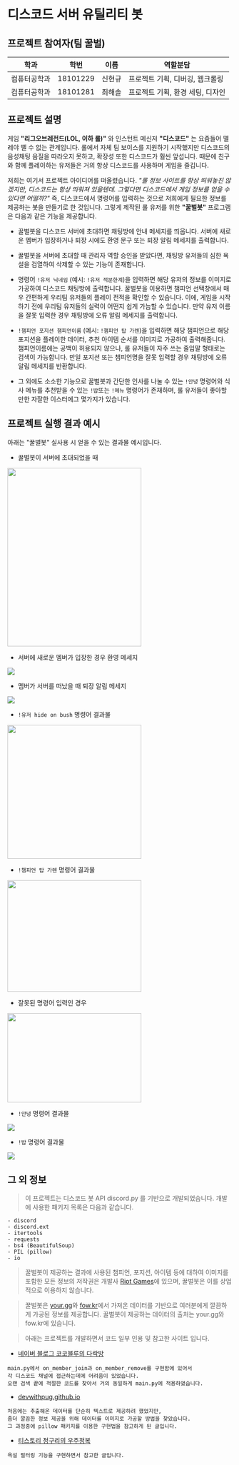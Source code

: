 # 디스코드 서버 유틸리티 봇

## 프로젝트 참여자(팀 꿀벌)

| 학과         | 학번     | 이름   | 역할분담 |
| ------------ | -------- | ------ | -----|
| 컴퓨터공학과 | 18101229 | 신현규 | 프로젝트 기획, 디버깅, 웹크롤링 |
| 컴퓨터공학과 | 18101281 | 최해솔 | 프로젝트 기획, 환경 세팅, 디자인 |

## 프로젝트 설명
게임 **"리그오브레전드(LOL, 이하 롤)"** 와 인스턴트 메신저 **"디스코드"** 는 요즘들어 뗄레야 뗄 수 없는 관계입니다.
롤에서 자체 팀 보이스를 지원하기 시작했지만 디스코드의 음성채팅 음질을 따라오지 못하고, 확장성 또한 디스코드가 훨씬 앞섭니다.
때문에 친구와 함께 플레이하는 유저들은 거의 항상 디스코드를 사용하며 게임을 즐깁니다.

저희는 여기서 프로젝트 아이디어를 떠올렸습니다.
*"롤 정보 사이트를 항상 띄워놓진 않겠지만, 디스코드는 항상 띄워져 있을텐데. 그렇다면 디스코드에서 게임 정보를 얻을 수 있다면 어떨까?"*
즉, 디스코드에서 명령어를 입력하는 것으로 저희에게 필요한 정보를 제공하는 봇을 만들기로 한 것입니다.
그렇게 제작된 롤 유저를 위한 **"꿀벌봇"** 프로그램은 다음과 같은 기능을 제공합니다.

- 꿀벌봇을 디스코드 서버에 초대하면 채팅방에 안내 메세지를 띄웁니다. 서버에 새로운 멤버가 입장하거나 퇴장 시에도 환영 문구 또는 퇴장 알림 메세지를 출력합니다.

- 꿀벌봇을 서버에 초대할 때 관리자 역할 승인을 받았다면, 채팅방 유저들의 심한 욕설을 검열하여 삭제할 수 있는 기능이 존재합니다.

- 명령어 `!유저 닉네임` (예시: `!유저 적분한계`)을 입력하면 해당 유저의 정보를 이미지로 가공하여 디스코드 채팅방에 출력합니다.
꿀벌봇을 이용하면 챔피언 선택창에서 매우 간편하게 우리팀 유저들의 플레이 전적을 확인할 수 있습니다.
이에, 게임을 시작하기 전에 우리팀 유저들의 실력이 어떤지 쉽게 가늠할 수 있습니다. 만약 유저 이름을 잘못 입력한 경우 채팅방에 오류 알림 메세지를 출력합니다.

- `!챔피언 포지션 챔피언이름` (예시: `!챔피언 탑 가렌`)을 입력하면 해당 챔피언으로 해당 포지션을 플레이한 데이터, 추천 아이템 순서를 이미지로 가공하여 출력해줍니다.
챔피언이름에는 공백이 허용되지 않으나, 롤 유저들이 자주 쓰는 줄임말 형태로는 검색이 가능합니다. 만일 포지션 또는 챔피언명을 잘못 입력할 경우 채팅방에 오류 알림 메세지를 반환합니다.

- 그 외에도 소소한 기능으로 꿀벌봇과 간단한 인사를 나눌 수 있는 `!안녕` 명령어와 식사 메뉴를 추천받을 수 있는 `!밥`또는 `!메뉴` 명령어가 존재하며,
롤 유저들이 좋아할만한 자잘한 이스터에그 몇가지가 있습니다.

## 프로젝트 실행 결과 예시
아래는 "꿀벌봇" 실사용 시 얻을 수 있는 결과물 예시입니다.

- 꿀벌봇이 서버에 초대되었을 때
<img src="https://user-images.githubusercontent.com/81071456/146804917-c8575b6d-7d82-4dab-874a-8eeb9d634241.PNG" width="300" height="400"/>

- 서버에 새로운 멤버가 입장한 경우 환영 메세지
<img src="https://user-images.githubusercontent.com/81071456/146806081-a5e50c6e-ffaf-4c22-addc-df1e9159006e.PNG"/>

- 멤버가 서버를 떠났을 때 퇴장 알림 메세지
<img src="https://user-images.githubusercontent.com/81071456/146805867-06568f03-8a60-4339-b520-171ecd2fe0ca.PNG"/>

- `!유저 hide on bush` 명령어 결과물
<img src="https://user-images.githubusercontent.com/81071456/146806243-ac9d6fa8-5740-47c1-a35b-1bfd16cb7412.PNG" width="300" height="300"/>

- `!챔피언 탑 가렌` 명령어 결과물
<img src="https://user-images.githubusercontent.com/81071456/146807477-7ff392cb-0167-4cc7-8dac-494417e82f52.PNG" width="300" height="250"/>

- 잘못된 명령어 입력인 경우
<img src="https://user-images.githubusercontent.com/81071456/146807732-aeb3145d-01d1-45fd-931c-9ad4820fecb7.PNG" width="300" height="200"/>

- `!안녕` 명령어 결과물
<img src="https://user-images.githubusercontent.com/81071456/146806927-9b1859e7-5ac2-456b-9885-59d63b5e2747.PNG"/>

- `!밥` 명령어 결과물
<img src="https://user-images.githubusercontent.com/81071456/146807090-526c17df-03d3-4118-abe6-d75d938ecab5.PNG"/>

## 그 외 정보

>이 프로젝트는 디스코드 봇 API discord.py 를 기반으로 개발되었습니다. 개발에 사용한 패키지 목록은 다음과 같습니다.

```
- discord
- discord.ext
- itertools
- requests
- bs4 (BeautifulSoup)
- PIL (pillow)
- io
```

>꿀벌봇이 제공하는 결과에 사용된 챔피언, 포지션, 아이템 등에 대하여 이미지를 포함한 모든 정보의 저작권은
개발사 [Riot Games](https://www.riotgames.com)에 있으며, 꿀벌봇은 이를 상업적으로 이용하지 않습니다.



>꿀벌봇은 [your.gg](https://your.gg)와 [fow.kr](https://fow.kr)에서 가져온 데이터를 기반으로
여러분에게 깔끔하게 가공된 정보를 제공합니다.
꿀벌봇이 제공하는 데이터의 출처는 your.gg와 fow.kr에 있습니다.



>아래는 프로젝트를 개발하면서 코드 일부 인용 및 참고한 사이트 입니다.

- [네이버 블로그 코코블루의 다락방](https://blog.naver.com/PostView.naver?blogId=6116949&logNo=221949748751&redirect=Dlog&widgetTypeCall=true&directAccess=false)
```
main.py에서 on_member_join과 on_member_remove를 구현함에 있어서 
각 디스코드 채널에 접근하는데에 어려움이 있었습니다. 
오랜 검색 끝에 적절한 코드를 찾아서 거의 동일하게 main.py에 적용하였습니다.
```
- [devwithpug.github.io](https://devwithpug.github.io/python/sabot-6/#%EC%9D%B4%EB%AF%B8%EC%A7%80%EB%A5%BC-%EB%8B%A4%EB%A3%A8%EB%8A%94-pillow-%EB%9D%BC%EC%9D%B4%EB%B8%8C%EB%9F%AC%EB%A6%AC)
```
처음에는 추출해온 데이터를 단순히 텍스트로 제공하려 했었지만, 
좀더 깔끔한 정보 제공을 위해 데이터를 이미지로 가공할 방법을 찾았습니다. 
그 과정중에 pillow 패키지를 이용한 구현법을 참고하게 된 글입니다.
```
- [티스토리 정구리의 우주정복](https://j-ungry.tistory.com/180?category=894695)
```
욕설 필터링 기능을 구현하면서 참고한 글입니다.
```

